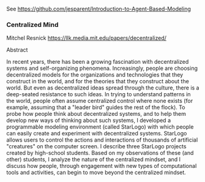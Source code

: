 See https://github.com/jesparent/Introduction-to-Agent-Based-Modeling 

### Centralized Mind
Mitchel Resnick https://llk.media.mit.edu/papers/decentralized/ 

Abstract

In recent years, there has been a growing fascination with decentralized systems and self-organizing phenomena. Increasingly, people are choosing decentralized models for the organizations and technologies that they construct in the world, and for the theories that they construct about the world. But even as decentralized ideas spread through the culture, there is a deep-seated resistance to such ideas. In trying to understand patterns in the world, people often assume centralized control where none exists (for example, assuming that a "leader bird" guides the rest of the flock). To probe how people think about decentralized systems, and to help them develop new ways of thinking about such systems, I developed a programmable modeling environment (called StarLogo) with which people can easily create and experiment with decentralized systems. StarLogo allows users to control the actions and interactions of thousands of artificial "creatures" on the computer screen. I describe three StarLogo projects created by high-school students. Based on my observations of these (and other) students, I analyze the nature of the centralized mindset, and I discuss how people, through engagement with new types of computational tools and activities, can begin to move beyond the centralized mindset.
